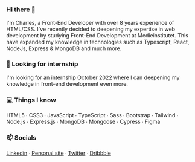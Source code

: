 ### Hi there 👋

I'm Charles, a Front-End Developer with over 8 years experience of HTML/CSS. I've recently decided to deepening my expertise in web development by studying Front-End Development at Medieinstitutet. This have expanded my knowledge in technologies such as Typescript, React, NodeJs, Express & MongoDB and much more.

### 🔎 Looking for internship
I'm looking for an internship October 2022 where I can deepening my knowledge in front-end development even more.

### 💻 Things I know
HTML5 ∙ CSS3 ∙ JavaScript ∙ TypeScript ∙ Sass ∙ Bootstrap ∙ Tailwind ∙ Node.js ∙ Express.js ∙ MongoDB ∙ Mongoose ∙ Cypress ∙ Figma

### 📫 Socials
<a href="https://www.linkedin.com/in/charleskrook/" target="_blank">Linkedin</a> ∙ <a href="https://charleskrook.io/" target="_blank">Personal site</a> ∙ <a href="https://twitter.com/Charleskrook" target="_blank">Twitter</a> ∙ <a href="https://dribbble.com/charleskrook" target="_blank">Dribbble</a>

